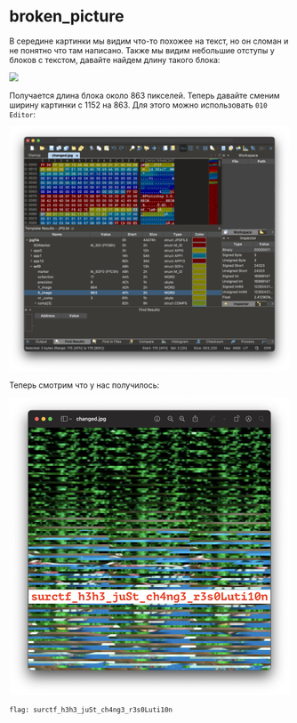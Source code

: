 # broken_picture

В середине картинки мы видим что-то похожее на текст, но он сломан и не понятно что там написано. Также мы видим небольшие отступы у блоков с текстом, давайте найдем длину такого блока:  

![](block.png)

Получается длина блока около 863 пикселей. Теперь давайте сменим ширину картинки с 1152 на 863. Для этого можно использовать `010 Editor`:  

![](010editor.png)

Теперь смотрим что у нас получилось:  

![](changed.png)

`flag: surctf_h3h3_juSt_ch4ng3_r3s0Luti10n`
